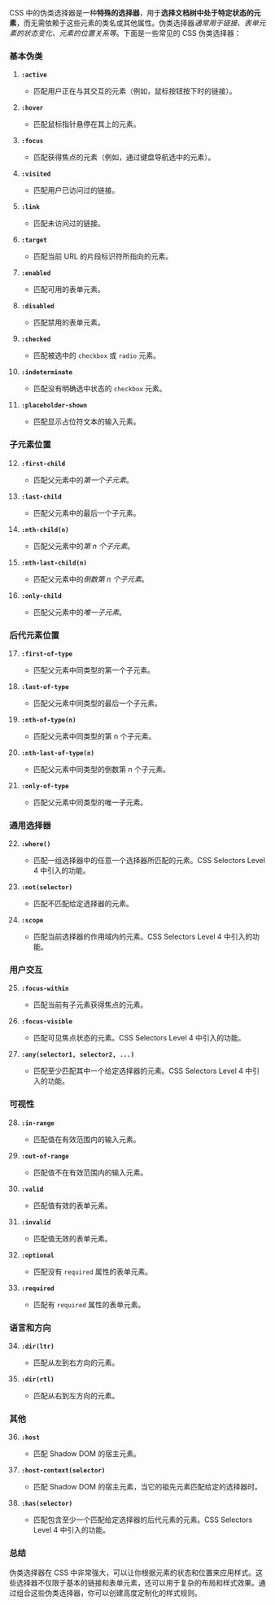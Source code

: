 CSS 中的伪类选择器是一种**特殊的选择器**，用于**选择文档树中处于特定状态的元素**，而无需依赖于这些元素的类名或其他属性。伪类选择器*通常用于链接、表单元素的状态变化、元素的位置关系等*。下面是一些常见的 CSS 伪类选择器：

### 基本伪类
1. **`:active`**
   - 匹配用户正在与其交互的元素（例如，鼠标按钮按下时的链接）。

2. **`:hover`**
   - 匹配鼠标指针悬停在其上的元素。

3. **`:focus`**
   - 匹配获得焦点的元素（例如，通过键盘导航选中的元素）。

4. **`:visited`**
   - 匹配用户已访问过的链接。

5. **`:link`**
   - 匹配未访问过的链接。

6. **`:target`**
   - 匹配当前 URL 的片段标识符所指向的元素。

7. **`:enabled`**
   - 匹配可用的表单元素。

8. **`:disabled`**
   - 匹配禁用的表单元素。

9. **`:checked`**
   - 匹配被选中的 `checkbox` 或 `radio` 元素。

10. **`:indeterminate`**
    - 匹配没有明确选中状态的 `checkbox` 元素。

11. **`:placeholder-shown`**
    - 匹配显示占位符文本的输入元素。

### 子元素位置
12. **`:first-child`**
    - 匹配父元素中的*第一个子元素*。

13. **`:last-child`**
    - 匹配父元素中的最后一个子元素。

14. **`:nth-child(n)`**
    - 匹配父元素中的*第 n 个子元素*。

15. **`:nth-last-child(n)`**
    - 匹配父元素中的*倒数第 n 个子元素*。

16. **`:only-child`**
    - 匹配父元素中的*唯一子元素*。

### 后代元素位置
17. **`:first-of-type`**
    - 匹配父元素中同类型的第一个子元素。

18. **`:last-of-type`**
    - 匹配父元素中同类型的最后一个子元素。

19. **`:nth-of-type(n)`**
    - 匹配父元素中同类型的第 n 个子元素。

20. **`:nth-last-of-type(n)`**
    - 匹配父元素中同类型的倒数第 n 个子元素。

21. **`:only-of-type`**
    - 匹配父元素中同类型的唯一子元素。

### 通用选择器
22. **`:where()`**
    - 匹配一组选择器中的任意一个选择器所匹配的元素。CSS Selectors Level 4 中引入的功能。

23. **`:not(selector)`**
    - 匹配不匹配给定选择器的元素。

24. **`:scope`**
    - 匹配当前选择器的作用域内的元素。CSS Selectors Level 4 中引入的功能。

### 用户交互
25. **`:focus-within`**
    - 匹配当前有子元素获得焦点的元素。

26. **`:focus-visible`**
    - 匹配可见焦点状态的元素。CSS Selectors Level 4 中引入的功能。

27. **`:any(selector1, selector2, ...)`**
    - 匹配至少匹配其中一个给定选择器的元素。CSS Selectors Level 4 中引入的功能。

### 可视性
28. **`:in-range`**
    - 匹配值在有效范围内的输入元素。

29. **`:out-of-range`**
    - 匹配值不在有效范围内的输入元素。

30. **`:valid`**
    - 匹配值有效的表单元素。

31. **`:invalid`**
    - 匹配值无效的表单元素。

32. **`:optional`**
    - 匹配没有 `required` 属性的表单元素。

33. **`:required`**
    - 匹配有 `required` 属性的表单元素。

### 语言和方向
34. **`:dir(ltr)`**
    - 匹配从左到右方向的元素。

35. **`:dir(rtl)`**
    - 匹配从右到左方向的元素。

### 其他
36. **`:host`**
    - 匹配 Shadow DOM 的宿主元素。

37. **`:host-context(selector)`**
    - 匹配 Shadow DOM 的宿主元素，当它的祖先元素匹配给定的选择器时。

38. **`:has(selector)`**
    - 匹配包含至少一个匹配给定选择器的后代元素的元素。CSS Selectors Level 4 中引入的功能。

### 总结
伪类选择器在 CSS 中非常强大，可以让你根据元素的状态和位置来应用样式。这些选择器不仅限于基本的链接和表单元素，还可以用于复杂的布局和样式效果。通过组合这些伪类选择器，你可以创建高度定制化的样式规则。